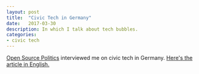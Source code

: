 ```yaml
---
layout: post
title:  "Civic Tech in Germany"
date:   2017-03-30
description: In which I talk about tech bubbles.
categories:
- civic tech
---
```


[Open Source Politics](http://www.opensourcepolitics.eu/) interviewed me on civic tech in Germany. [Here's the article in English.](https://medium.com/open-source-politics/how-a-civic-tech-scene-has-risen-from-the-open-knowledge-foundation-community-in-germany-7ea85d12fe97)
